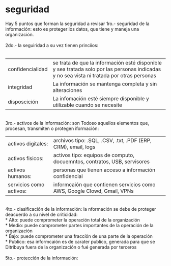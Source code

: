 # seguridad
Hay 5 puntos que forman la seguridad a revisar
1ro.- seguridad de la información: esto es proteger los datos, que tiene y maneja una organización.<br>
<br>
2do.- la seguiridad a su vez tienen princiíos:<br>
<br>
<table>
<tr><td>confidencialidad</td><td>se trata de que la información esté disponible y sea tratada solo por las personas indicadas y no sea vista ni tratada por otras personas</td></tr>
<tr><td>integridad</td><td>La información se mantenga completa y sin alteraciones</td></tr>
<tr><td>disposcición</td><td>La infomación esté siempre disponible y utilizable cuando se necesite</td></tr>
</table>
<br>
3ro.- activos de la información: son Todoso aquellos elementos que, procesan, transmiten o protegen iformación:
<table>
<tr><td>activos digitales:</td><td>archivos tipo: .SQL, .CSV, .txt, .PDF (ERP, CRM), email, logs</td></tr>
<tr><td>activos fisicos:</td><td>activos tipo: equipos de computo, docuemntos, contratos, USB, servisores</td></tr>
<tr><td>activos humanos:</td><td>personas que tienen acceso a información confidencial</td></tr>
<tr><td>servicios como activos:</td><td> informcaión que contienen servicios como AWS, Google Clowd, Gmail, VPNs</td></tr>
</table>
<br>
4to.- clasificación de la información: la nformación se debe de proteger deacuerdo a su nivel de criticidad:<br>
* Alto: puede comprometer la operación total de la organización<br>
* Medio: puede comprometer partes importantes de la operación de la organización<br>
* Bajo: puede comprometer una fraccíón de una parte de la operación<br>
* Publico: esa informcaión es de carater publico, generada para que se Ditribuya fuera de la organización o fué generada por terceros<br>
<br>
5to.- protección de la información: